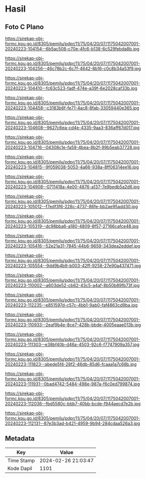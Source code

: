 # Hasil

## Foto C Plano

https://sirekap-obj-formc.kpu.go.id/8305/pemilu/pdpr/11/75/04/20/07/1175042007001-20240223-104154--6b5ac508-c70e-4fc6-b138-6c529febda8b.jpg

https://sirekap-obj-formc.kpu.go.id/8305/pemilu/pdpr/11/75/04/20/07/1175042007001-20240223-104256--46c78b2c-6c7f-4642-8b16-c0c8b34a53f9.jpg

https://sirekap-obj-formc.kpu.go.id/8305/pemilu/pdpr/11/75/04/20/07/1175042007001-20240223-104410--fc63c523-fadf-474e-a39f-6e2028caf33b.jpg

https://sirekap-obj-formc.kpu.go.id/8305/pemilu/pdpr/11/75/04/20/07/1175042007001-20240223-104458--c3183b6f-fe71-4ac8-8fab-33059440e365.jpg

https://sirekap-obj-formc.kpu.go.id/8305/pemilu/pdpr/11/75/04/20/07/1175042007001-20240223-104608--9627c6ea-cd4e-4335-9aa3-836aff67d017.jpg

https://sirekap-obj-formc.kpu.go.id/8305/pemilu/pdpr/11/75/04/20/07/1175042007001-20240223-104716--04308c1e-fa59-4bea-8b2f-99b5eab37728.jpg

https://sirekap-obj-formc.kpu.go.id/8305/pemilu/pdpr/11/75/04/20/07/1175042007001-20240223-104815--9f059038-5053-4a66-938a-8ff06314ee16.jpg

https://sirekap-obj-formc.kpu.go.id/8305/pemilu/pdpr/11/75/04/20/07/1175042007001-20240223-104908--0711418a-4e00-4876-a137-7e9bedb5a2d6.jpg

https://sirekap-obj-formc.kpu.go.id/8305/pemilu/pdpr/11/75/04/20/07/1175042007001-20240223-105012--f7edf3f6-228c-4737-86fe-bb2ae95add30.jpg

https://sirekap-obj-formc.kpu.go.id/8305/pemilu/pdpr/11/75/04/20/07/1175042007001-20240223-105319--dc98bba6-a180-4809-8f57-27166cafce48.jpg

https://sirekap-obj-formc.kpu.go.id/8305/pemilu/pdpr/11/75/04/20/07/1175042007001-20240223-105416--52e21a31-7845-44b6-9659-343dea2eddef.jpg

https://sirekap-obj-formc.kpu.go.id/8305/pemilu/pdpr/11/75/04/20/07/1175042007001-20240223-105554--9dd9b4b9-b003-42ff-9258-27e90a437471.jpg

https://sirekap-obj-formc.kpu.go.id/8305/pemilu/pdpr/11/75/04/20/07/1175042007001-20240223-110002--a603de52-cb62-43c5-a4af-8b50b89fb73f.jpg

https://sirekap-obj-formc.kpu.go.id/8305/pemilu/pdpr/11/75/04/20/07/1175042007001-20240223-112235--e851597d-c57c-4bb1-9ab0-faf4863cd9ba.jpg

https://sirekap-obj-formc.kpu.go.id/8305/pemilu/pdpr/11/75/04/20/07/1175042007001-20240223-110933--2eaf9b4e-8ce7-428b-bbde-4005eaae013b.jpg

https://sirekap-obj-formc.kpu.go.id/8305/pemilu/pdpr/11/75/04/20/07/1175042007001-20240223-111303--e38bf40b-d46a-4503-92c6-f7747909a357.jpg

https://sirekap-obj-formc.kpu.go.id/8305/pemilu/pdpr/11/75/04/20/07/1175042007001-20240223-111823--abede5f4-28f2-46db-85d6-fcaaa1a7c68b.jpg

https://sirekap-obj-formc.kpu.go.id/8305/pemilu/pdpr/11/75/04/20/07/1175042007001-20240223-111931--0bad4742-5484-498e-987a-f6c0ed799874.jpg

https://sirekap-obj-formc.kpu.go.id/8305/pemilu/pdpr/11/75/04/20/07/1175042007001-20240223-112036--fbd5580c-bbb7-40bb-bcde-f944aecd7e2b.jpg

https://sirekap-obj-formc.kpu.go.id/8305/pemilu/pdpr/11/75/04/20/07/1175042007001-20240223-112131--87e3b3ad-b421-4959-9b94-284cdaa526a3.jpg


## Metadata

| Key        | Value               |
| ---------- | ------------------- |
| Time Stamp | 2024-02-26 21:03:47 |
| Kode Dapil | 1101                |



